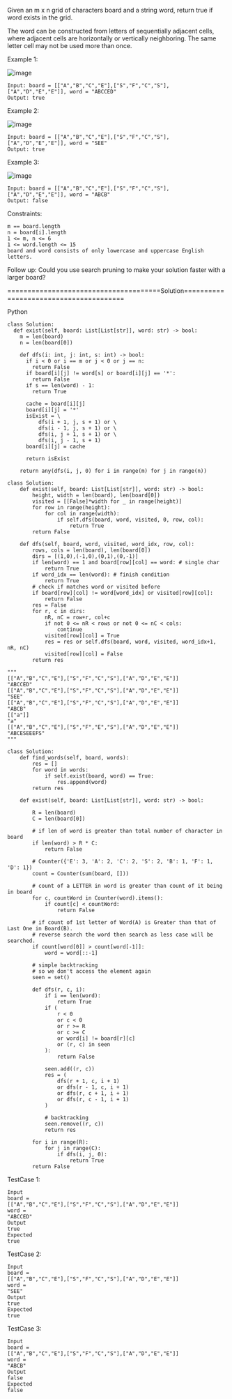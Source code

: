 Given an m x n grid of characters board and a string word, return true if word exists in the grid.

The word can be constructed from letters of sequentially adjacent cells, where adjacent cells are horizontally or vertically neighboring. 
The same letter cell may not be used more than once.

 

Example 1:

![image](https://github.com/Pughal/leetcode_solutions/assets/22728867/e2578d9e-a4cd-4262-bbb8-f8908fcdb1b9)

```
Input: board = [["A","B","C","E"],["S","F","C","S"],["A","D","E","E"]], word = "ABCCED"
Output: true
```

Example 2:

![image](https://github.com/Pughal/leetcode_solutions/assets/22728867/a49965df-35f2-47f6-9e0a-3b4a4f8b972e)

```
Input: board = [["A","B","C","E"],["S","F","C","S"],["A","D","E","E"]], word = "SEE"
Output: true
```

Example 3:

![image](https://github.com/Pughal/leetcode_solutions/assets/22728867/3944d87b-b64a-45f9-b9ee-9430797856e1)

```
Input: board = [["A","B","C","E"],["S","F","C","S"],["A","D","E","E"]], word = "ABCB"
Output: false
```

Constraints:
```
m == board.length
n = board[i].length
1 <= m, n <= 6
1 <= word.length <= 15
board and word consists of only lowercase and uppercase English letters.
```

Follow up: Could you use search pruning to make your solution faster with a larger board?



======================================Solution=======================================

Python


```
class Solution:
  def exist(self, board: List[List[str]], word: str) -> bool:
    m = len(board)
    n = len(board[0])

    def dfs(i: int, j: int, s: int) -> bool:
      if i < 0 or i == m or j < 0 or j == n:
        return False
      if board[i][j] != word[s] or board[i][j] == '*':
        return False
      if s == len(word) - 1:
        return True

      cache = board[i][j]
      board[i][j] = '*'
      isExist = \
          dfs(i + 1, j, s + 1) or \
          dfs(i - 1, j, s + 1) or \
          dfs(i, j + 1, s + 1) or \
          dfs(i, j - 1, s + 1)
      board[i][j] = cache

      return isExist

    return any(dfs(i, j, 0) for i in range(m) for j in range(n))
```

```
class Solution:
    def exist(self, board: List[List[str]], word: str) -> bool:
        height, width = len(board), len(board[0])
        visited = [[False]*width for _ in range(height)]
        for row in range(height):
            for col in range(width):
                if self.dfs(board, word, visited, 0, row, col):
                    return True
        return False
        
    def dfs(self, board, word, visited, word_idx, row, col):
        rows, cols = len(board), len(board[0])
        dirs = [(1,0),(-1,0),(0,1),(0,-1)]
        if len(word) == 1 and board[row][col] == word: # single char
            return True
        if word_idx == len(word): # finish condition
            return True
        # check if matches word or visited before
        if board[row][col] != word[word_idx] or visited[row][col]:
            return False
        res = False
        for r, c in dirs:
            nR, nC = row+r, col+c
            if not 0 <= nR < rows or not 0 <= nC < cols:
                continue
            visited[row][col] = True
            res = res or self.dfs(board, word, visited, word_idx+1, nR, nC)
            visited[row][col] = False
        return res
        
"""
[["A","B","C","E"],["S","F","C","S"],["A","D","E","E"]]
"ABCCED"
[["A","B","C","E"],["S","F","C","S"],["A","D","E","E"]]
"SEE"
[["A","B","C","E"],["S","F","C","S"],["A","D","E","E"]]
"ABCB"
[["a"]]
"a"
[["A","B","C","E"],["S","F","E","S"],["A","D","E","E"]]
"ABCESEEEFS"
"""
```

```
class Solution:
    def find_words(self, board, words):
        res = []
        for word in words:
            if self.exist(board, word) == True:
                res.append(word)
        return res

    def exist(self, board: List[List[str]], word: str) -> bool:

        R = len(board)
        C = len(board[0])

        # if len of word is greater than total number of character in board
        if len(word) > R * C:
            return False

        # Counter({'E': 3, 'A': 2, 'C': 2, 'S': 2, 'B': 1, 'F': 1, 'D': 1})
        count = Counter(sum(board, []))

        # count of a LETTER in word is greater than count of it being in board
        for c, countWord in Counter(word).items():
            if count[c] < countWord:
                return False

        # if count of 1st letter of Word(A) is Greater than that of Last One in Board(B).
        # reverse search the word then search as less case will be searched.
        if count[word[0]] > count[word[-1]]:
            word = word[::-1]

        # simple backtracking
        # so we don't access the element again
        seen = set()

        def dfs(r, c, i):
            if i == len(word):
                return True
            if (
                r < 0
                or c < 0
                or r >= R
                or c >= C
                or word[i] != board[r][c]
                or (r, c) in seen
            ):
                return False

            seen.add((r, c))
            res = (
                dfs(r + 1, c, i + 1)
                or dfs(r - 1, c, i + 1)
                or dfs(r, c + 1, i + 1)
                or dfs(r, c - 1, i + 1)
            )

            # backtracking
            seen.remove((r, c))
            return res

        for i in range(R):
            for j in range(C):
                if dfs(i, j, 0):
                    return True
        return False
```

TestCase 1:
```
Input
board =
[["A","B","C","E"],["S","F","C","S"],["A","D","E","E"]]
word =
"ABCCED"
Output
true
Expected
true
```

TestCase 2:
```
Input
board =
[["A","B","C","E"],["S","F","C","S"],["A","D","E","E"]]
word =
"SEE"
Output
true
Expected
true
```

TestCase 3:
```
Input
board =
[["A","B","C","E"],["S","F","C","S"],["A","D","E","E"]]
word =
"ABCB"
Output
false
Expected
false
```
